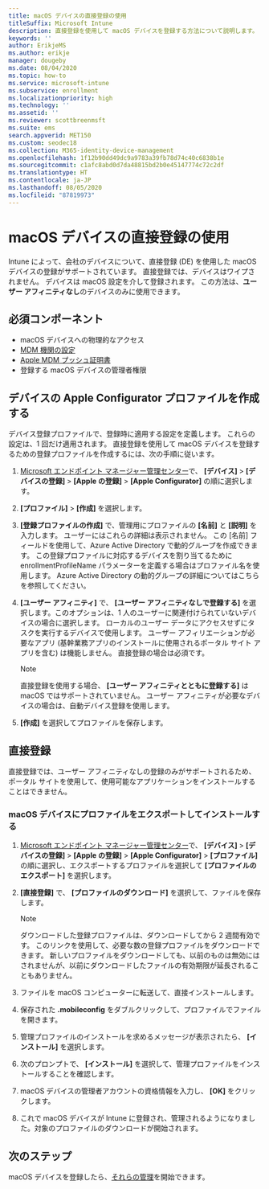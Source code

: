 ```yaml
---
title: macOS デバイスの直接登録の使用
titleSuffix: Microsoft Intune
description: 直接登録を使用して macOS デバイスを登録する方法について説明します。
keywords: ''
author: ErikjeMS
ms.author: erikje
manager: dougeby
ms.date: 08/04/2020
ms.topic: how-to
ms.service: microsoft-intune
ms.subservice: enrollment
ms.localizationpriority: high
ms.technology: ''
ms.assetid: ''
ms.reviewer: scottbreenmsft
ms.suite: ems
search.appverid: MET150
ms.custom: seodec18
ms.collection: M365-identity-device-management
ms.openlocfilehash: 1f12b90dd49dc9a9783a39fb78d74c40c6838b1e
ms.sourcegitcommit: c1afc8abd0d7da48815bd2b0e45147774c72c2df
ms.translationtype: HT
ms.contentlocale: ja-JP
ms.lasthandoff: 08/05/2020
ms.locfileid: "87819973"
---
```

# <a name="use-direct-enrollment-for-macos-devices"></a>macOS デバイスの直接登録の使用

Intune によって、会社のデバイスについて、直接登録 (DE) を使用した macOS デバイスの登録がサポートされています。 直接登録では、デバイスはワイプされません。 デバイスは macOS 設定を介して登録されます。 この方法は、**ユーザー アフィニティなし**のデバイスのみに使用できます。

## <a name="prerequisites"></a>必須コンポーネント

- macOS デバイスへの物理的なアクセス
- [MDM 機関の設定](../fundamentals/mdm-authority-set.md)
- [Apple MDM プッシュ証明書](apple-mdm-push-certificate-get.md)
 - 登録する macOS デバイスの管理者権限

## <a name="create-an-apple-configurator-profile-for-devices"></a>デバイスの Apple Configurator プロファイルを作成する

デバイス登録プロファイルで、登録時に適用する設定を定義します。 これらの設定は、1 回だけ適用されます。 直接登録を使用して macOS デバイスを登録するための登録プロファイルを作成するには、次の手順に従います。

1. [Microsoft エンドポイント マネージャー管理センター](https://go.microsoft.com/fwlink/?linkid=2109431)で、 **[デバイス]**  >  **[デバイスの登録]**  >  **[Apple の登録]**  >  **[Apple Configurator]** の順に選択します。

2. **[プロファイル]**  >  **[作成]** を選択します。

3. **[登録プロファイルの作成]** で、管理用にプロファイルの **[名前]** と **[説明]** を入力します。 ユーザーにはこれらの詳細は表示されません。 この [名前] フィールドを使用して、Azure Active Directory で動的グループを作成できます。 この登録プロファイルに対応するデバイスを割り当てるために enrollmentProfileName パラメーターを定義する場合はプロファイル名を使用します。 Azure Active Directory の動的グループの詳細についてはこちらを参照してください。

4. **[ユーザー アフィニティ]** で、 **[ユーザー アフィニティなしで登録する]** を選択します。このオプションは、1 人のユーザーに関連付けられていないデバイスの場合に選択します。 ローカルのユーザー データにアクセスせずにタスクを実行するデバイスで使用します。 ユーザー アフィリエーションが必要なアプリ (基幹業務アプリのインストールに使用されるポータル サイト アプリを含む) は機能しません。 直接登録の場合は必須です。

     > [!NOTE]
     > 直接登録を使用する場合、 **[ユーザー アフィニティとともに登録する]** は macOS ではサポートされていません。 ユーザー アフィニティが必要なデバイスの場合は、自動デバイス登録を使用します。

6. **[作成]** を選択してプロファイルを保存します。

## <a name="direct-enrollment"></a>直接登録
直接登録では、ユーザー アフィニティなしの登録のみがサポートされるため、ポータル サイトを使用して、使用可能なアプリケーションをインストールすることはできません。

### <a name="export-the-profile-and-install-on-macos-devices"></a>macOS デバイスにプロファイルをエクスポートしてインストールする

1. [Microsoft エンドポイント マネージャー管理センター](https://go.microsoft.com/fwlink/?linkid=2109431)で、 **[デバイス]**  >  **[デバイスの登録]**  >  **[Apple の登録]**  >  **[Apple Configurator]**  >  **[プロファイル]** の順に選択し、エクスポートするプロファイルを選択して **[プロファイルのエクスポート]** を選択します。
2. **[直接登録]** で、 **[プロファイルのダウンロード]** を選択して、ファイルを保存します。 

     > [!NOTE]
     > ダウンロードした登録プロファイルは、ダウンロードしてから 2 週間有効です。 このリンクを使用して、必要な数の登録プロファイルをダウンロードできます。 新しいプロファイルをダウンロードしても、以前のものは無効にはされませんが、以前にダウンロードしたファイルの有効期限が延長されることもありません。
         
3. ファイルを macOS コンピューターに転送して、直接インストールします。
4. 保存された **.mobileconfig** をダブルクリックして、プロファイルでファイルを開きます。
5. 管理プロファイルのインストールを求めるメッセージが表示されたら、 **[インストール]** を選択します。
6. 次のプロンプトで、 **[インストール]** を選択して、管理プロファイルをインストールすることを確認します。
7. macOS デバイスの管理者アカウントの資格情報を入力し、 **[OK]** をクリックします。
8. これで macOS デバイスが Intune に登録され、管理されるようになりました。対象のプロファイルのダウンロードが開始されます。

## <a name="next-steps"></a>次のステップ

macOS デバイスを登録したら、[それらの管理](../remote-actions/device-management.md)を開始できます。